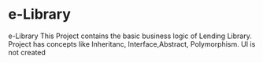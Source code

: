 # e-Library
e-Library
This Project contains the basic business logic of Lending Library. Project has concepts like Inheritanc, Interface,Abstract, Polymorphism. UI is not created 

